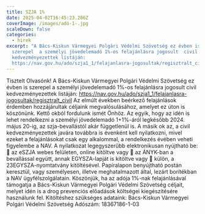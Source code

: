 ```yaml
---
title: SZJA 1%
date: 2025-04-02T16:45:23.286Z
coverImage: /images/adó-1-.jpg
scaleDown: false
categories:
  - hirek
excerpt: "A Bács-Kiskun Vármegyei Polgári Védelmi Szövetség ez évben is
  szerepel  a személyi jövedelemadó 1%-os felajánlásra jogosult  civil
  kedvezményezettek listáján:
  https://nav.gov.hu/ado/szja1_1/felajanlasra-jogosultak/regisztralt_civil"
---
```

Tisztelt Olvasónk!
A Bács-Kiskun Vármegyei Polgári Védelmi Szövetség ez évben is szerepel  a személyi jövedelemadó 1%-os felajánlásra jogosult  civil kedvezményezettek listáján: https://nav.gov.hu/ado/szja1_1/felajanlasra-jogosultak/regisztralt_civil
Az elmúlt években beérkező felajánlások érdemben hozzájárultak céljaink megvalósulásához, amelyet ez úton is köszönünk.  Kettő okból fordulunk ismét Önhöz. Az egyik, hogy az idén is lehet rendelkezni a személyi jövedelemadó 1+1%-áról legkésőbb 2024. május 20-ig, az szja-bevallástól akár függetlenül is. A másik ok az, a civil kedvezményezettek javára továbbra is évenként kell nyilatkozni, mivel ezeket a felajánlásokat csak egy alkalommal, a rendelkezés évében veheti figyelembe a NAV.
A nyilatkozat legegyszerűbb elektronikusan nyújtható be:
	az eSZJA webes felületen, online kitöltve vagy
	az ÁNYK-ban a bevallással együtt, annak EGYSZA-lapját is kitöltve vagy
	külön, a 23EGYSZA-nyomtatvány kitöltésével.
Papíralapon benyújtható postán keresztül, vagy személyesen, illetve meghatalmazott által, lezárt borítékban a NAV ügyfélszolgálatain.
Köszönjük, ha az adója 1%-nak felajánlásával  támogatja a Bács-Kiskun Vármegyei Polgári Védelmi Szövetség céljait, melyet idén is a drog prevenciós előadások költségei kiegészítésére használunk fel.  Kitöltéshez szükséges adataink:
Bács-Kiskun Vármegyei Polgári Védelmi Szövetség
Adószám: 18367186-1-03